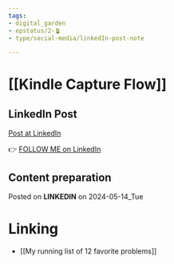 ```yaml
---
tags: 
- digital_garden
- epstatus/2-🪴
- type/social-media/linkedIn-post-note

---
```

# [[Kindle Capture Flow]]
## LinkedIn Post
[Post at LinkedIn]()
  

👉 [FOLLOW ME on LinkedIn](https://www.linkedin.com/comm/mynetwork/discovery-see-all?usecase=PEOPLE_FOLLOWS&followMember=sebastiankamilli)

## Content preparation



Posted on **LINKEDIN** on 2024-05-14_Tue
# Linking
+ [[My running list of 12 favorite problems]]